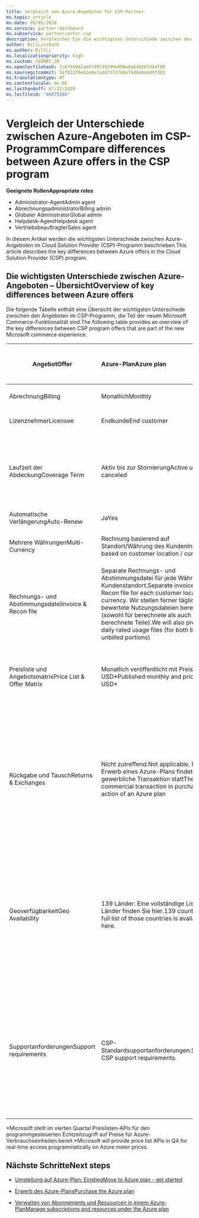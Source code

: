 ```yaml
---
title: Vergleich von Azure-Angeboten für CSP-Partner
ms.topic: article
ms.date: 05/05/2020
ms.service: partner-dashboard
ms.subservice: partnercenter-csp
description: Vergleichen Sie die wichtigsten Unterschiede zwischen den Angeboten in der neuen Microsoft Commerce-Funktionalität für Partner im CSP-Programm (Cloud Solution Provider).
author: BillLinzbach
ms.author: BillLi
ms.localizationpriority: high
ms.custom: SEOMAY.20
ms.openlocfilehash: 7cbf049d2a65fd9738299e090e8ab40107d64f89
ms.sourcegitcommit: 54f823f0e02e0e7add737d78de74d8eba8d9f381
ms.translationtype: HT
ms.contentlocale: de-DE
ms.lasthandoff: 07/22/2020
ms.locfileid: "86875166"
---
```

# <a name="compare-differences-between-azure-offers-in-the-csp-program"></a><span data-ttu-id="efa10-103">Vergleich der Unterschiede zwischen Azure-Angeboten im CSP-Programm</span><span class="sxs-lookup"><span data-stu-id="efa10-103">Compare differences between Azure offers in the CSP program</span></span>

<span data-ttu-id="efa10-104">**Geeignete Rollen**</span><span class="sxs-lookup"><span data-stu-id="efa10-104">**Appropriate roles**</span></span>

- <span data-ttu-id="efa10-105">Administrator-Agent</span><span class="sxs-lookup"><span data-stu-id="efa10-105">Admin agent</span></span>
- <span data-ttu-id="efa10-106">Abrechnungsadministrator</span><span class="sxs-lookup"><span data-stu-id="efa10-106">Billing admin</span></span>
- <span data-ttu-id="efa10-107">Globaler Administrator</span><span class="sxs-lookup"><span data-stu-id="efa10-107">Global admin</span></span>
- <span data-ttu-id="efa10-108">Helpdesk-Agent</span><span class="sxs-lookup"><span data-stu-id="efa10-108">Helpdesk agent</span></span>
- <span data-ttu-id="efa10-109">Vertriebsbeauftragter</span><span class="sxs-lookup"><span data-stu-id="efa10-109">Sales agent</span></span>

<span data-ttu-id="efa10-110">In diesem Artikel werden die wichtigsten Unterschiede zwischen Azure-Angeboten im Cloud Solution Provider (CSP)-Programm beschrieben.</span><span class="sxs-lookup"><span data-stu-id="efa10-110">This article describes the key differences between Azure offers in the Cloud Solution Provider (CSP) program.</span></span>

## <a name="overview-of-key-differences-between-azure-offers"></a><span data-ttu-id="efa10-111">Die wichtigsten Unterschiede zwischen Azure-Angeboten – Übersicht</span><span class="sxs-lookup"><span data-stu-id="efa10-111">Overview of key differences between Azure offers</span></span>

<span data-ttu-id="efa10-112">Die folgende Tabelle enthält eine Übersicht der wichtigsten Unterschiede zwischen den Angeboten im CSP-Programm, die Teil der neuen Microsoft Commerce-Funktionalität sind.</span><span class="sxs-lookup"><span data-stu-id="efa10-112">The following table provides an overview of the key differences between CSP program offers that are part of the new Microsoft commerce experience.</span></span>

|<span data-ttu-id="efa10-113">**Angebot**</span><span class="sxs-lookup"><span data-stu-id="efa10-113">**Offer**</span></span>| <span data-ttu-id="efa10-114">**Azure-Plan**</span><span class="sxs-lookup"><span data-stu-id="efa10-114">**Azure plan**</span></span>|<span data-ttu-id="efa10-115">**Marketplace-Angebote von Drittanbietern**</span><span class="sxs-lookup"><span data-stu-id="efa10-115">**Third-party marketplace offers**</span></span>|<span data-ttu-id="efa10-116">**Azure-Reservierungen**</span><span class="sxs-lookup"><span data-stu-id="efa10-116">**Azure Reservations**</span></span>|<span data-ttu-id="efa10-117">**Über CSP verkaufte Serverabonnements**</span><span class="sxs-lookup"><span data-stu-id="efa10-117">**Server Subscriptions sold through CSP**</span></span>|<span data-ttu-id="efa10-118">**Arbeitsplatzbasierte Angebote**</span><span class="sxs-lookup"><span data-stu-id="efa10-118">**Seat-based offers**</span></span>|
|-------------------|:------|:-----|:---------|:--------------|:---------|
|<span data-ttu-id="efa10-119">Abrechnung</span><span class="sxs-lookup"><span data-stu-id="efa10-119">Billing</span></span>|<span data-ttu-id="efa10-120">Monatlich</span><span class="sxs-lookup"><span data-stu-id="efa10-120">Monthly</span></span>|<span data-ttu-id="efa10-121">Variabel (abhängig vom Angebot)</span><span class="sxs-lookup"><span data-stu-id="efa10-121">Variable (offer dependent)</span></span>|<span data-ttu-id="efa10-122">Endkunde</span><span class="sxs-lookup"><span data-stu-id="efa10-122">End customer</span></span>|<span data-ttu-id="efa10-123">Vorab für die gesamte Laufzeit oder eine Laufzeit von 3 Jahren</span><span class="sxs-lookup"><span data-stu-id="efa10-123">Up front for the full term or 3-year term</span></span>|<span data-ttu-id="efa10-124">Monatlich oder jährlich</span><span class="sxs-lookup"><span data-stu-id="efa10-124">Monthly or Annual</span></span>|
|<span data-ttu-id="efa10-125">Lizenznehmer</span><span class="sxs-lookup"><span data-stu-id="efa10-125">Licensee</span></span>|<span data-ttu-id="efa10-126">Endkunde</span><span class="sxs-lookup"><span data-stu-id="efa10-126">End customer</span></span>|<span data-ttu-id="efa10-127">Variabel (abhängig vom Angebot)</span><span class="sxs-lookup"><span data-stu-id="efa10-127">Variable (offer dependent)</span></span>|<span data-ttu-id="efa10-128">Endkunde</span><span class="sxs-lookup"><span data-stu-id="efa10-128">End customer</span></span>| <span data-ttu-id="efa10-129">Endkunde</span><span class="sxs-lookup"><span data-stu-id="efa10-129">End customer</span></span>|<span data-ttu-id="efa10-130">Endkunde</span><span class="sxs-lookup"><span data-stu-id="efa10-130">End customer</span></span>|
|<span data-ttu-id="efa10-131">Laufzeit der Abdeckung</span><span class="sxs-lookup"><span data-stu-id="efa10-131">Coverage Term</span></span>|<span data-ttu-id="efa10-132">Aktiv bis zur Stornierung</span><span class="sxs-lookup"><span data-stu-id="efa10-132">Active until canceled</span></span>|<span data-ttu-id="efa10-133">Variabel (abhängig vom Angebot)</span><span class="sxs-lookup"><span data-stu-id="efa10-133">Variable (offer dependent)</span></span>|<span data-ttu-id="efa10-134">Siehe Angebotsbeschreibung</span><span class="sxs-lookup"><span data-stu-id="efa10-134">See offer description</span></span>|<span data-ttu-id="efa10-135">Alle Azure-Reservierungen verfügen über einen eigenen eindeutigen Abdeckungszeitraum.</span><span class="sxs-lookup"><span data-stu-id="efa10-135">All Azure Reservations have their own unique coverage period.</span></span> <span data-ttu-id="efa10-136">Alle Azure-Abonnements verfügen über einen eigenen eindeutigen Abdeckungszeitraum.</span><span class="sxs-lookup"><span data-stu-id="efa10-136">All Server Subscriptions will have their own unique coverage period.</span></span>|   <span data-ttu-id="efa10-137">Zusätzliche arbeitsplatzbasierte Lizenzen klinken sich in den bestehenden Abdeckungszeitraum ein.</span><span class="sxs-lookup"><span data-stu-id="efa10-137">Additional seat-based licenses will snap into the existing coverage period</span></span>|
|<span data-ttu-id="efa10-138">Automatische Verlängerung</span><span class="sxs-lookup"><span data-stu-id="efa10-138">Auto-Renew</span></span>|<span data-ttu-id="efa10-139">Ja</span><span class="sxs-lookup"><span data-stu-id="efa10-139">Yes</span></span>|<span data-ttu-id="efa10-140">Ja</span><span class="sxs-lookup"><span data-stu-id="efa10-140">Yes</span></span>|<span data-ttu-id="efa10-141">Nein</span><span class="sxs-lookup"><span data-stu-id="efa10-141">No</span></span>| <span data-ttu-id="efa10-142">Nein</span><span class="sxs-lookup"><span data-stu-id="efa10-142">No</span></span>|<span data-ttu-id="efa10-143">Ja</span><span class="sxs-lookup"><span data-stu-id="efa10-143">Yes</span></span>|
|<span data-ttu-id="efa10-144">Mehrere Währungen</span><span class="sxs-lookup"><span data-stu-id="efa10-144">Multi-Currency</span></span>|<span data-ttu-id="efa10-145">Rechnung basierend auf Standort/Währung des Kunden</span><span class="sxs-lookup"><span data-stu-id="efa10-145">Invoice based on customer location / currency</span></span>|<span data-ttu-id="efa10-146">Rechnung basierend auf Standort/Währung des Kunden</span><span class="sxs-lookup"><span data-stu-id="efa10-146">Invoice based on customer location / currency</span></span>|<span data-ttu-id="efa10-147">Rechnung basierend auf Standort/Währung des Kunden</span><span class="sxs-lookup"><span data-stu-id="efa10-147">Invoice based on customer location / currency</span></span>|<span data-ttu-id="efa10-148">Rechnung basierend auf Standort/Währung des Kunden</span><span class="sxs-lookup"><span data-stu-id="efa10-148">Invoice based on customer location / currency</span></span>|<span data-ttu-id="efa10-149">Basierend auf der Währung des Partnerstandorts</span><span class="sxs-lookup"><span data-stu-id="efa10-149">Based on Partner location currency</span></span>| 
|<span data-ttu-id="efa10-150">Rechnungs- und Abstimmungsdatei</span><span class="sxs-lookup"><span data-stu-id="efa10-150">Invoice & Recon file</span></span>|<span data-ttu-id="efa10-151">Separate Rechnungs- und Abstimmungsdatei für jede Währung am Kundenstandort.</span><span class="sxs-lookup"><span data-stu-id="efa10-151">Separate invoice and Recon file for each customer location currency.</span></span>  <span data-ttu-id="efa10-152">Wir stellen ferner täglich bewertete Nutzungsdateien bereit (sowohl für berechnete als auch für nicht berechnete Teile).</span><span class="sxs-lookup"><span data-stu-id="efa10-152">We will also provide daily rated usage files (for both bill and unbilled portions)</span></span> |<span data-ttu-id="efa10-153">Separate Rechnungs- und Abstimmungsdatei für jede Währung am Kundenstandort</span><span class="sxs-lookup"><span data-stu-id="efa10-153">Separate invoice and Recon file for each customer location currency</span></span>|<span data-ttu-id="efa10-154">Separate Rechnungs- und Abstimmungsdatei für jede Währung am Kundenstandort</span><span class="sxs-lookup"><span data-stu-id="efa10-154">Separate invoice and Recon file for each customer location currency</span></span>|<span data-ttu-id="efa10-155">Separate Rechnungs- und Abstimmungsdatei für jede Währung am Kundenstandort</span><span class="sxs-lookup"><span data-stu-id="efa10-155">Separate invoice and Recon file for each customer location currency</span></span>|<span data-ttu-id="efa10-156">Alle Bestellungen in einer Rechnungs- und Abstimmungsdatei</span><span class="sxs-lookup"><span data-stu-id="efa10-156">All orders on one invoice and Recon file</span></span>|
|<span data-ttu-id="efa10-157">Preisliste und Angebotsmatrix</span><span class="sxs-lookup"><span data-stu-id="efa10-157">Price List & Offer Matrix</span></span>|<span data-ttu-id="efa10-158">Monatlich veröffentlicht mit Preisen in USD\*</span><span class="sxs-lookup"><span data-stu-id="efa10-158">Published monthly and priced in USD\*</span></span>|<span data-ttu-id="efa10-159">Marketplace-Angebote und -Preise können in Echtzeit in das CSV-Dateiformat exportiert werden.</span><span class="sxs-lookup"><span data-stu-id="efa10-159">Marketplace offers and pricing can be exported real-time to CSV file format beginning.</span></span>|<span data-ttu-id="efa10-160">Separate Einzeldatei mit allen Preisen und Angebotsdetails. Es gibt keine separate Datei mit der Angebotsmatrix.</span><span class="sxs-lookup"><span data-stu-id="efa10-160">Separate, single file with all pricing and offer details included.There is no separate Offer Matrix file</span></span>||<span data-ttu-id="efa10-161">Separate Einzeldatei mit allen Preisen und Angebotsdetails. Es gibt keine separate Angebotsmatrix.</span><span class="sxs-lookup"><span data-stu-id="efa10-161">Separate, single file with all pricing and offer details included.There is no separate Offer Matrix.</span></span>| 
|<span data-ttu-id="efa10-162">Rückgabe und Tausch</span><span class="sxs-lookup"><span data-stu-id="efa10-162">Returns & Exchanges</span></span>|<span data-ttu-id="efa10-163">Nicht zutreffend.</span><span class="sxs-lookup"><span data-stu-id="efa10-163">Not applicable.</span></span> <span data-ttu-id="efa10-164">Beim Erwerb eines Azure-Plans findet keine gewerbliche Transaktion statt</span><span class="sxs-lookup"><span data-stu-id="efa10-164">There is no commercial transaction in purchasing action of an Azure plan</span></span>|<span data-ttu-id="efa10-165">Variiert zwischen lizenzbasierten Angeboten mit einem bis 12 Monaten Laufzeit sowie nutzungsbasierten Angeboten.</span><span class="sxs-lookup"><span data-stu-id="efa10-165">Varies between one-month and 12-month license based offers as well as usage-based offers.</span></span>|<span data-ttu-id="efa10-166">Bei Rückgabe in weniger als 5 Tagen nach dem Bestelldatum wird eine 100 %-Gutschrift ausgestellt.</span><span class="sxs-lookup"><span data-stu-id="efa10-166">Returns less than 5 days after order date will receive a 100% credit.</span></span> <span data-ttu-id="efa10-167">Bei Rückgabe in mehr als 5 Tagen nach dem Bestelldatum wird eine anteilige Gutschrift erstattet, abzüglich einer Gebühr für frühzeitige Stornierung in Höhe von 12 % der anteiligen Gutschrift. Der Betrag ist bei 50.000 USD (oder dem gleichen Betrag in der lokalen Währung) pro Kunde und Jahr gedeckelt</span><span class="sxs-lookup"><span data-stu-id="efa10-167">Returns greater than 5 days after order date will receive a pro-rated credit and a 12% early termination fee of the pro-rated credit; Cap of $50,000 USD (or local currency equivalent) per customer per year</span></span>|<span data-ttu-id="efa10-168">Für Rückgaben in weniger als 60 Tagen ab dem Bestelldatum wird eine Gutschrift von 100 % erstattet. Lizenzschlüssel werden deaktiviert.</span><span class="sxs-lookup"><span data-stu-id="efa10-168">Returns less than 60 days from order date will receive a 100% credit license keys will be deactivated.</span></span> <span data-ttu-id="efa10-169">Partielle Rückgaben werden nicht akzeptiert.</span><span class="sxs-lookup"><span data-stu-id="efa10-169">Partial returns will not be accepted.</span></span>|   <span data-ttu-id="efa10-170">Suspendierungen/Stornierungen nach weniger als 30 Tagen werden mit einem 100 %-Guthaben erstattet. Für Suspendierungen/Stornierungen nach mehr als 30 Tagen wird eine anteilige Gutschrift erstellt.</span><span class="sxs-lookup"><span data-stu-id="efa10-170">Suspensions / cancellations less than 30 days will receive a 100% credit; Suspensions / cancellations greater than 30 days will receive a pro-rated credit.</span></span>|
|<span data-ttu-id="efa10-171">Geoverfügbarkeit</span><span class="sxs-lookup"><span data-stu-id="efa10-171">Geo Availability</span></span>|<span data-ttu-id="efa10-172">139 Länder: Eine vollständige Liste der Länder finden Sie hier.</span><span class="sxs-lookup"><span data-stu-id="efa10-172">139 countries - A full list of those countries is available here.</span></span>|<span data-ttu-id="efa10-173">Die Länderverfügbarkeit für New Commerce-Angebote und die Kundenwährungsmatrix zeigen den Umfang, in dem diese Angebote an einem bestimmten Ort für die Bereitstellung in CSP durch einen Partner verfügbar sind.</span><span class="sxs-lookup"><span data-stu-id="efa10-173">The New Commerce Offers Country Availability and Customer Currency Matrix shows the scope of where these offers are eligible to be made available in CSP by the partner.</span></span>|<span data-ttu-id="efa10-174">Vollständige Details finden Sie in der Länderverfügbarkeit für moderne Angebote und Kundenwährungsmatrix.</span><span class="sxs-lookup"><span data-stu-id="efa10-174">See New Commerce Offers Country Availability and Customer Currency Matrix for full details.</span></span> <span data-ttu-id="efa10-175">Der gleiche Rolloutzeitplan gilt für alle neuen Commerce-Angebote.</span><span class="sxs-lookup"><span data-stu-id="efa10-175">The same rollout schedule applies to all new commerce offers.</span></span>|<span data-ttu-id="efa10-176">Vollständige Details finden Sie in der Länderverfügbarkeit für moderne Angebote und Kundenwährungsmatrix.</span><span class="sxs-lookup"><span data-stu-id="efa10-176">See New Commerce Offers Country Availability and Customer Currency Matrix for full details.</span></span>  <span data-ttu-id="efa10-177">Der gleiche Rolloutzeitplan gilt für alle neuen Commerce-Angebote.</span><span class="sxs-lookup"><span data-stu-id="efa10-177">The same rollout schedule applies to all new commerce offers.</span></span>|<span data-ttu-id="efa10-178">247 Länder</span><span class="sxs-lookup"><span data-stu-id="efa10-178">247 countries</span></span>|
|<span data-ttu-id="efa10-179">Supportanforderungen</span><span class="sxs-lookup"><span data-stu-id="efa10-179">Support requirements</span></span>|<span data-ttu-id="efa10-180">CSP-Standardsupportanforderungen.</span><span class="sxs-lookup"><span data-stu-id="efa10-180">Standard CSP support requirements.</span></span>|<span data-ttu-id="efa10-181">Das Unternehmen, das ein Angebot veröffentlicht, ist für den technischen Support zuständig.</span><span class="sxs-lookup"><span data-stu-id="efa10-181">Offer publishing company is responsible for technical support.</span></span>  <span data-ttu-id="efa10-182">Der CSP-Partner ist für die Presales-Aktivitäten, die Transaktion und die Unterstützung der Abrechnung zuständig.</span><span class="sxs-lookup"><span data-stu-id="efa10-182">CSP Partner is responsible for pre-sales activities, transaction, and billing support.</span></span>|<span data-ttu-id="efa10-183">CSP-Standardsupportanforderungen.</span><span class="sxs-lookup"><span data-stu-id="efa10-183">Standard CSP support requirements.</span></span>|<span data-ttu-id="efa10-184">CSP-Standardsupportanforderungen.</span><span class="sxs-lookup"><span data-stu-id="efa10-184">Standard CSP support requirements.</span></span>|<span data-ttu-id="efa10-185">CSP-Standardsupportanforderungen.</span><span class="sxs-lookup"><span data-stu-id="efa10-185">Standard CSP support requirements.</span></span>|

<span data-ttu-id="efa10-186">\*Microsoft stellt im vierten Quartal Preislisten-APIs für den programmgesteuerten Echtzeitzugriff auf Preise für Azure-Verbrauchseinheiten bereit.</span><span class="sxs-lookup"><span data-stu-id="efa10-186">\*Microsoft will provide price list APIs in Q4 for real-time access programmatically on Azure meter prices.</span></span>

## <a name="next-steps"></a><span data-ttu-id="efa10-187">Nächste Schritte</span><span class="sxs-lookup"><span data-stu-id="efa10-187">Next steps</span></span>

- [<span data-ttu-id="efa10-188">Umstellung auf Azure-Plan: Einstieg</span><span class="sxs-lookup"><span data-stu-id="efa10-188">Move to Azure plan - get started</span></span>](azure-plan-get-started.md)

- [<span data-ttu-id="efa10-189">Erwerb des Azure-Plans</span><span class="sxs-lookup"><span data-stu-id="efa10-189">Purchase the Azure plan</span></span>](purchase-azure-plan.md)

- [<span data-ttu-id="efa10-190">Verwalten von Abonnements und Ressourcen in einem Azure-Plan</span><span class="sxs-lookup"><span data-stu-id="efa10-190">Manage subscriptions and resources under the Azure plan</span></span>](azure-plan-manage.md)